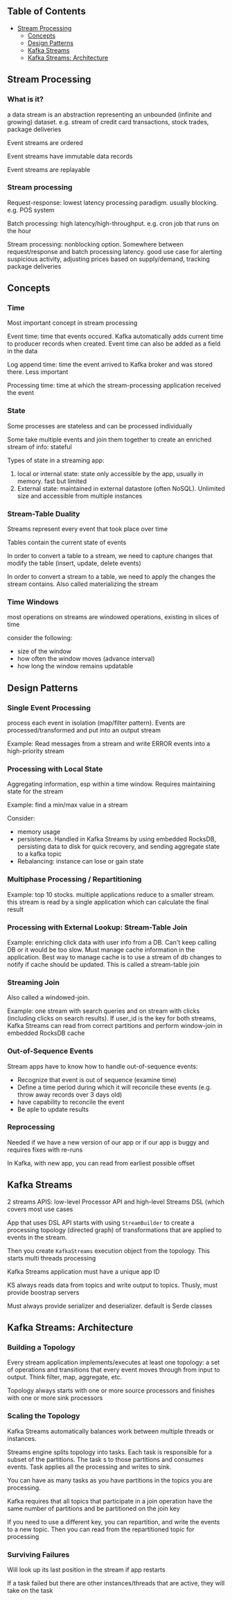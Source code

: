 ## Table of Contents
- [Stream Processing](#Stream-Processing)
  - [Concepts](#Concepts)
  - [Design Patterns](#Design-Patterns)
  - [Kafka Streams](#Kafka-Streams)
  - [Kafka Streams: Architecture](#Kafka-Streams-Architecture)

## Stream Processing

### What is it?

a data stream is an abstraction representing an unbounded (infinite and growing) dataset. e.g. stream of credit card transactions, stock trades, package deliveries

Event streams are ordered

Event streams have immutable data records

Event streams are replayable

### Stream processing

Request-response: lowest latency processing paradigm. usually blocking. e.g. POS system

Batch processing: high latency/high-throughput. e.g. cron job that runs on the hour

Stream processing: nonblocking option. Somewhere between request/response and batch processing latency. good use case for alerting suspicious activity, adjusting prices based on supply/demand, tracking package deliveries

## Concepts

### Time

Most important concept in stream processing

Event time: time that events occured. Kafka automatically adds current time to producer records when created. Event time can also be added as a field in the data

Log append time: time the event arrived to Kafka broker and was stored there. Less important

Processing time: time at which the stream-processing application received the event

### State

Some processes are stateless and can be processed individually

Some take multiple events and join them together to create an enriched stream of info: stateful

Types of state in a streaming app:
1. local or internal state: state only accessible by the app, usually in memory. fast but limited
2. External state: maintained in external datastore (often NoSQL). Unlimited size and accessible from multiple instances

### Stream-Table Duality

Streams represent every event that took place over time

Tables contain the current state of events

In order to convert a table to a stream, we need to capture changes that modify the table (insert, update, delete events)

In order to convert a stream to a table, we need to apply the changes the stream contains. Also called materializing the stream

### Time Windows

most operations on streams are windowed operations, existing in slices of time

consider the following:
- size of the window
- how often the window moves (advance interval)
- how long the window remains updatable

## Design Patterns

### Single Event Processing

process each event in isolation (map/filter pattern). Events are processed/transformed and put into an output stream

Example: Read messages from a stream and write ERROR events into a high-priority stream

### Processing with Local State

Aggregating information, esp within a time window. Requires maintaining state for the stream

Example: find a min/max value in a stream

Consider:
- memory usage
- persistence. Handled in Kafka Streams by using embedded RocksDB, persisting data to disk for quick recovery, and sending aggregate state to a kafka topic
- Rebalancing: instance can lose or gain state

### Multiphase Processing / Repartitioning

Example: top 10 stocks. multiple applications reduce to a smaller stream. this stream is read by a single application which can calculate the final result

### Processing with External Lookup: Stream-Table Join

Example: enriching click data with user info from a DB. Can't keep calling DB or it would be too slow. Must manage cache information in the application. Best way to manage cache is to use a stream of db changes to notify if cache should be updated. This is called a stream-table join

### Streaming Join

Also called a windowed-join.

Example: one stream with search queries and on stream with clicks (including clicks on search results). If user_id is the key for both streams, Kafka Streams can read from correct partitions and perform window-join in embedded RocksDB cache

### Out-of-Sequence Events

Stream apps have to know how to handle out-of-sequence events:
- Recognize that event is out of sequence (examine time)
- Define a time period during which it will reconcile these events (e.g. throw away records over 3 days old)
- have capability to reconcile the event
- Be aple to update results

### Reprocessing

Needed if we have a new version of our app or if our app is buggy and requires fixes with re-runs

In Kafka, with new app, you can read from earliest possible offset

## Kafka Streams

2 streams APIS: low-level Processor API and high-level Streams DSL (which covers most use cases

App that uses DSL API starts with using `StreamBuilder` to create a processing topology (directed graph) of transformations that are applied to events in the stream.

Then you create `KafkaStreams` execution object from the topology. This starts multi threads processing

Kafka Streams application must have a unique app ID

KS always reads data from topics and write output to topics. Thusly, must provide boostrap servers

Must always provide serializer and deserializer. default is Serde classes

## Kafka Streams: Architecture

### Building a Topology

Every stream application implements/executes at least one topology: a set of operations and transitions that every event moves through from input to output. Think filter, map, aggregate, etc.

Topology always starts with one or more source processors and finishes with one or more sink processors

### Scaling the Topology

Kafka Streams automatically balances work between multiple threads or instances.

Streams engine splits topology into tasks. Each task is responsible for a subset of the partitions. The task s to those partitions and consumes events. Task applies all the processing and writes to sink.

You can have as many tasks as you have partitions in the topics you are processing.

Kafka requires that all topics that participate in a join operation have the same number of partitions and be partitioned on the join key

If you need to use a different key, you can repartition, and write the events to a new topic. Then you can read from the repartitioned topic for processing

### Surviving Failures

Will look up its last position in the stream if app restarts

If a task failed but there are other instances/threads that are active, they will take on the task

